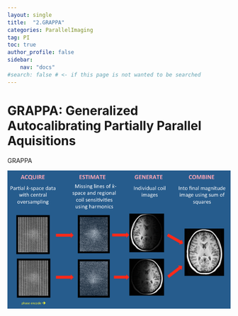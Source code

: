 ```yaml
---
layout: single
title:  "2.GRAPPA"
categories: ParallelImaging
tag: PI
toc: true
author_profile: false
sidebar:
    nav: "docs"
#search: false # <- if this page is not wanted to be searched
---
```


# GRAPPA: Generalized Autocalibrating Partially Parallel Aquisitions

GRAPPA 

![GRAPPA01](../images/2023-03-29-GRAPPA/GRAPPA01.png)